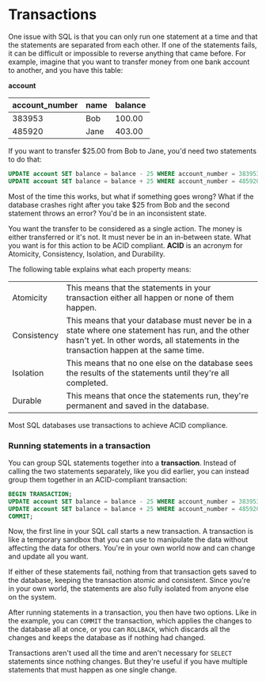 # Transactions

One issue with SQL is that you can only run one statement at a time and that the statements are separated from each other. If one of the statements fails, it can be difficult or impossible to reverse anything that came before. For example, imagine that you want to transfer money from one bank account to another, and you have this table:

**account**

| **account_number** | **name** | **balance** |
| ------------------ | -------- | ----------- |
| 383953             | Bob      | 100.00      |
| 485920             | Jane     | 403.00      |

If you want to transfer $25.00 from Bob to Jane, you'd need two statements to do that:

```sql
UPDATE account SET balance = balance - 25 WHERE account_number = 383953;
UPDATE account SET balance = balance + 25 WHERE account_number = 485920;
```

Most of the time this works, but what if something goes wrong? What if the database crashes right after you take $25 from Bob and the second statement throws an error? You'd be in an inconsistent state.

You want the transfer to be considered as a single action. The money is either transferred or it's not. It must never be in an in-between state. What you want is for this action to be ACID compliant. **ACID** is an acronym for Atomicity, Consistency, Isolation, and Durability.

The following table explains what each property means:

|             |                                                                                                                                                                                          |
| ----------- | ---------------------------------------------------------------------------------------------------------------------------------------------------------------------------------------- |
| Atomicity   | This means that the statements in your transaction either all happen or none of them happen.                                                                                             |
| Consistency | This means that your database must never be in a state where one statement has run, and the other hasn't yet. In other words, all statements in the transaction happen at the same time. |
| Isolation   | This means that no one else on the database sees the results of the statements until they're all completed.                                                                              |
| Durable     | This means that once the statements run, they're permanent and saved in the database.                                                                                                    |

Most SQL databases use transactions to achieve ACID compliance.

### Running statements in a transaction

You can group SQL statements together into a **transaction**. Instead of calling the two statements separately, like you did earlier, you can instead group them together in an ACID-compliant transaction:

```sql
BEGIN TRANSACTION;
UPDATE account SET balance = balance - 25 WHERE account_number = 383953;
UPDATE account SET balance = balance + 25 WHERE account_number = 485920;
COMMIT;
```

Now, the first line in your SQL call starts a new transaction. A transaction is like a temporary sandbox that you can use to manipulate the data without affecting the data for others. You're in your own world now and can change and update all you want.

If either of these statements fail, nothing from that transaction gets saved to the database, keeping the transaction atomic and consistent. Since you're in your own world, the statements are also fully isolated from anyone else on the system.

After running statements in a transaction, you then have two options. Like in the example, you can `COMMIT` the transaction, which applies the changes to the database all at once, or you can `ROLLBACK`, which discards all the changes and keeps the database as if nothing had changed.

Transactions aren't used all the time and aren't necessary for `SELECT` statements since nothing changes. But they're useful if you have multiple statements that must happen as one single change.